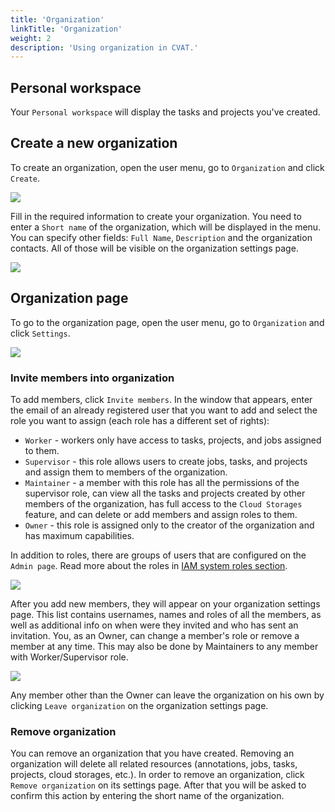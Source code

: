 ```yaml
---
title: 'Organization'
linkTitle: 'Organization'
weight: 2
description: 'Using organization in CVAT.'
---
```


## Personal workspace

Your `Personal workspace` will display the tasks and projects you've created.

## Create a new organization

To create an organization, open the user menu, go to `Organization` and click `Create`.

![](/images/image233.jpg)

Fill in the required information to create your organization.
You need to enter a `Short name` of the organization, which will be displayed in the menu.
You can specify other fields: `Full Name`, `Description` and the organization contacts.
All of those will be visible on the organization settings page.

![](/images/image234.jpg)

## Organization page

To go to the organization page, open the user menu, go to `Organization` and click `Settings`.

![](/images/image235.jpg)

### Invite members into organization

To add members, click `Invite members`. In the window that appears,
enter the email of an already registered user that you want to add and select the role you want to assign (each role has a different set of rights):

- `Worker` - workers only have access to tasks, projects, and jobs assigned to them.
- `Supervisor` - this role allows users to create jobs, tasks, and projects and assign them to members of the organization.
- `Maintainer` - a member with this role has all the permissions of the supervisor role,
  can view all the tasks and projects created by other members of the organization,
  has full access to the `Cloud Storages` feature, and can delete or add members and assign roles to them.
- `Owner` - this role is assigned only to the creator of the organization and has maximum capabilities.

In addition to roles, there are groups of users that are configured on the `Admin page`.
Read more about the roles in [IAM system roles section](/docs/administration/advanced/iam_system_roles).

![](/images/image236.jpg)

After you add new members, they will appear on your organization settings page.
This list contains usernames, names and roles of all the members, as well as additional info on when were they invited and who has sent an invitation.
You, as an Owner, can change a member's role or remove a member at any time. This may also be done by Maintainers to any member with Worker/Supervisor role.

![](/images/image237.jpg)

Any member other than the Owner can leave the organization on his own by clicking `Leave organization` on the organization settings page.

### Remove organization

You can remove an organization that you have created.
Removing an organization will delete all related resources (annotations, jobs, tasks, projects, cloud storages, etc.).
In order to remove an organization, click `Remove organization` on its settings page.
After that you will be asked to confirm this action by entering the short name of the organization.
